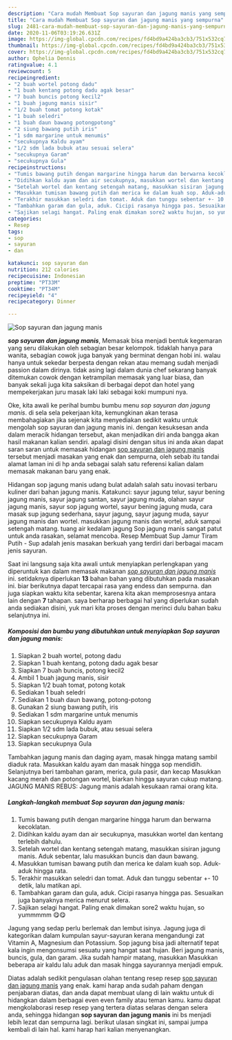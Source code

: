 ```yaml
---
description: "Cara mudah Membuat Sop sayuran dan jagung manis yang sempurna"
title: "Cara mudah Membuat Sop sayuran dan jagung manis yang sempurna"
slug: 2481-cara-mudah-membuat-sop-sayuran-dan-jagung-manis-yang-sempurna
date: 2020-11-06T03:19:26.631Z
image: https://img-global.cpcdn.com/recipes/fd4bd9a424ba3cb3/751x532cq70/sop-sayuran-dan-jagung-manis-foto-resep-utama.jpg
thumbnail: https://img-global.cpcdn.com/recipes/fd4bd9a424ba3cb3/751x532cq70/sop-sayuran-dan-jagung-manis-foto-resep-utama.jpg
cover: https://img-global.cpcdn.com/recipes/fd4bd9a424ba3cb3/751x532cq70/sop-sayuran-dan-jagung-manis-foto-resep-utama.jpg
author: Ophelia Dennis
ratingvalue: 4.1
reviewcount: 5
recipeingredient:
- "2 buah wortel potong dadu"
- "1 buah kentang potong dadu agak besar"
- "7 buah buncis potong kecil2"
- "1 buah jagung manis sisir"
- "1/2 buah tomat potong kotak"
- "1 buah seledri"
- "1 buah daun bawang potongpotong"
- "2 siung bawang putih iris"
- "1 sdm margarine untuk menumis"
- "secukupnya Kaldu ayam"
- "1/2 sdm lada bubuk atau sesuai selera"
- "secukupnya Garam"
- "secukupnya Gula"
recipeinstructions:
- "Tumis bawang putih dengan margarine hingga harum dan berwarna kecoklatan."
- "Didihkan kaldu ayam dan air secukupnya, masukkan wortel dan kentang terlebih dahulu."
- "Setelah wortel dan kentang setengah matang, masukkan sisiran jagung manis. Aduk sebentar, lalu masukkan buncis dan daun bawang."
- "Masukkan tumisan bawang putih dan merica ke dalam kuah sop. Aduk-aduk hingga rata."
- "Terakhir masukkan seledri dan tomat. Aduk dan tunggu sebentar +- 10 detik, lalu matikan api."
- "Tambahkan garam dan gula, aduk. Cicipi rasanya hingga pas. Sesuaikan juga banyaknya merica menurut selera."
- "Sajikan selagi hangat. Paling enak dimakan sore2 waktu hujan, so yummmmm 😋😋"
categories:
- Resep
tags:
- sop
- sayuran
- dan

katakunci: sop sayuran dan 
nutrition: 212 calories
recipecuisine: Indonesian
preptime: "PT33M"
cooktime: "PT34M"
recipeyield: "4"
recipecategory: Dinner

---
```



![Sop sayuran dan jagung manis](https://img-global.cpcdn.com/recipes/fd4bd9a424ba3cb3/751x532cq70/sop-sayuran-dan-jagung-manis-foto-resep-utama.jpg)

<b><i>sop sayuran dan jagung manis</i></b>, Memasak bisa menjadi bentuk kegemaran yang seru dilakukan oleh sebagian besar kelompok. tidaklah hanya para wanita, sebagian cowok juga banyak yang berminat dengan hobi ini. walau hanya untuk sekedar berpesta dengan rekan atau memang sudah menjadi passion dalam dirinya. tidak asing lagi dalam dunia chef sekarang banyak ditemukan cowok dengan ketrampilan memasak yang luar biasa, dan banyak sekali juga kita saksikan di berbagai depot dan hotel yang mempekerjakan juru masak laki laki sebagai koki mumpuni nya.

Oke, kita awali ke perihal bumbu bumbu menu <i>sop sayuran dan jagung manis</i>. di sela sela pekerjaan kita, kemungkinan akan terasa membahagiakan jika sejenak kita menyediakan sedikit waktu untuk mengolah sop sayuran dan jagung manis ini. dengan kesuksesan anda dalam meracik hidangan tersebut, akan menjadikan diri anda bangga akan hasil makanan kalian sendiri. apalagi disini dengan situs ini anda akan dapat saran saran untuk memasak hidangan <u>sop sayuran dan jagung manis</u> tersebut menjadi masakan yang enak dan sempurna, oleh sebab itu tandai alamat laman ini di hp anda sebagai salah satu referensi kalian dalam memasak makanan baru yang enak.

Hidangan sop jagung manis udang bulat adalah salah satu inovasi terbaru kuliner dari bahan jagung manis. Katakunci: sayur jagung telur, sayur bening jagung manis, sayur jagung santan, sayur jagung muda, olahan sayur jagung manis, sayur sop jagung wortel, sayur bening jagung muda, cara masak sup jagung sederhana, sayur jagung, sayur jagung muda, sayur jagung manis dan wortel. masukkan jagung manis dan wortel, aduk sampai setengah matang. tuang air kedalam jagung Sop jagung manis sangat patut untuk anda rasakan, selamat mencoba. Resep Membuat Sup Jamur Tiram Putih - Sup adalah jenis masakan berkuah yang terdiri dari berbagai macam jenis sayuran.


Saat ini langsung saja kita awali untuk menyiapkan perlengkapan yang diperuntuk kan dalam memasak makanan <u><i>sop sayuran dan jagung manis</i></u> ini. setidaknya diperlukan <b>13</b> bahan bahan yang dibutuhkan pada masakan ini. biar berikutnya dapat tercapai rasa yang endess dan sempurna. dan juga siapkan waktu kita sebentar, karena kita akan memprosesnya antara lain dengan <b>7</b> tahapan. saya berharap berbagai hal yang diperlukan sudah anda sediakan disini, yuk mari kita proses dengan merinci dulu bahan baku selanjutnya ini.

<!--inarticleads1-->

##### Komposisi dan bumbu yang dibutuhkan untuk menyiapkan Sop sayuran dan jagung manis:

1. Siapkan 2 buah wortel, potong dadu
1. Siapkan 1 buah kentang, potong dadu agak besar
1. Siapkan 7 buah buncis, potong kecil2
1. Ambil 1 buah jagung manis, sisir
1. Siapkan 1/2 buah tomat, potong kotak
1. Sediakan 1 buah seledri
1. Sediakan 1 buah daun bawang, potong-potong
1. Gunakan 2 siung bawang putih, iris
1. Sediakan 1 sdm margarine untuk menumis
1. Siapkan secukupnya Kaldu ayam
1. Siapkan 1/2 sdm lada bubuk, atau sesuai selera
1. Siapkan secukupnya Garam
1. Siapkan secukupnya Gula


Tambahkan jagung manis dan daging ayam, masak hingga matang sambil diaduk rata. Masukkan kaldu ayam dan masak hingga sop mendidih. Selanjutnya beri tambahan garam, merica, gula pasir, dan kecap Masukkan kacang merah dan potongan wortel, biarkan hingga sayuran cukup matang. JAGUNG MANIS REBUS: Jagung manis adalah kesukaan ramai orang kita. 

<!--inarticleads2-->

##### Langkah-langkah membuat Sop sayuran dan jagung manis:

1. Tumis bawang putih dengan margarine hingga harum dan berwarna kecoklatan.
1. Didihkan kaldu ayam dan air secukupnya, masukkan wortel dan kentang terlebih dahulu.
1. Setelah wortel dan kentang setengah matang, masukkan sisiran jagung manis. Aduk sebentar, lalu masukkan buncis dan daun bawang.
1. Masukkan tumisan bawang putih dan merica ke dalam kuah sop. Aduk-aduk hingga rata.
1. Terakhir masukkan seledri dan tomat. Aduk dan tunggu sebentar +- 10 detik, lalu matikan api.
1. Tambahkan garam dan gula, aduk. Cicipi rasanya hingga pas. Sesuaikan juga banyaknya merica menurut selera.
1. Sajikan selagi hangat. Paling enak dimakan sore2 waktu hujan, so yummmmm 😋😋


Jagung yang sedap perlu berlemak dan lembut isinya. Jagung juga di kategorikan dalam kumpulan sayur-sayuran kerana mengandungi zat Vitamin A, Magnesium dan Potassium. Sop jagung bisa jadi alternatif tepat kala ingin mengonsumsi sesuatu yang hangat saat hujan. Beri jagung manis, buncis, gula, dan garam. Jika sudah hampir matang, masukkan Masukkan beberapa air kaldu lalu aduk dan masak hingga sayurannya menjadi empuk. 

Diatas adalah sedikit pengulasan olahan tentang resep resep <u>sop sayuran dan jagung manis</u> yang enak. kami harap anda sudah paham dengan penjabaran diatas, dan anda dapat membuat ulang di lain waktu untuk di hidangkan dalam berbagai even even family atau teman kamu. kamu dapat mengkolaborasi resep resep yang tertera diatas selaras dengan selera anda, sehingga hidangan <b>sop sayuran dan jagung manis</b> ini bs menjadi lebih lezat dan sempurna lagi. berikut ulasan singkat ini, sampai jumpa kembali di lain hal. kami harap hari kalian menyenangkan.
